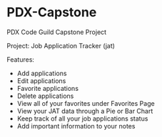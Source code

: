 # PDX-Capstone
PDX Code Guild Capstone Project

Project: Job Application Tracker (jat)

Features:
- Add applications 
- Edit applications
- Favorite applications
- Delete applications
- View all of your favorites under Favorites Page
- View your JAT data through a Pie or Bar Chart
- Keep track of all your job applications status 
- Add important information to your notes


